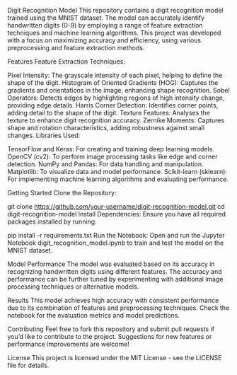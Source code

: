 Digit Recognition Model
This repository contains a digit recognition model trained using the MNIST dataset. The model can accurately identify handwritten digits (0-9) by employing a range of feature extraction techniques and machine learning algorithms. This project was developed with a focus on maximizing accuracy and efficiency, using various preprocessing and feature extraction methods.

Features
Feature Extraction Techniques:

Pixel Intensity: The grayscale intensity of each pixel, helping to define the shape of the digit.
Histogram of Oriented Gradients (HOG): Captures the gradients and orientations in the image, enhancing shape recognition.
Sobel Operators: Detects edges by highlighting regions of high intensity change, providing edge details.
Harris Corner Detection: Identifies corner points, adding detail to the shape of the digit.
Texture Features: Analyses the texture to enhance digit recognition accuracy.
Zernike Moments: Captures shape and rotation characteristics, adding robustness against small changes.
Libraries Used:

TensorFlow and Keras: For creating and training deep learning models.
OpenCV (cv2): To perform image processing tasks like edge and corner detection.
NumPy and Pandas: For data handling and manipulation.
Matplotlib: To visualize data and model performance.
Scikit-learn (sklearn): For implementing machine learning algorithms and evaluating performance.

Getting Started
Clone the Repository:

git clone https://github.com/your-username/digit-recognition-model.git
cd digit-recognition-model
Install Dependencies: Ensure you have all required packages installed by running:

pip install -r requirements.txt
Run the Notebook: Open and run the Jupyter Notebook digit_recognition_model.ipynb to train and test the model on the MNIST dataset.

Model Performance
The model was evaluated based on its accuracy in recognizing handwritten digits using different features. The accuracy and performance can be further tuned by experimenting with additional image processing techniques or alternative models.

Results
This model achieves high accuracy with consistent performance due to its combination of features and preprocessing techniques. Check the notebook for the evaluation metrics and model predictions.

Contributing
Feel free to fork this repository and submit pull requests if you’d like to contribute to the project. Suggestions for new features or performance improvements are welcome!

License
This project is licensed under the MIT License - see the LICENSE file for details.
